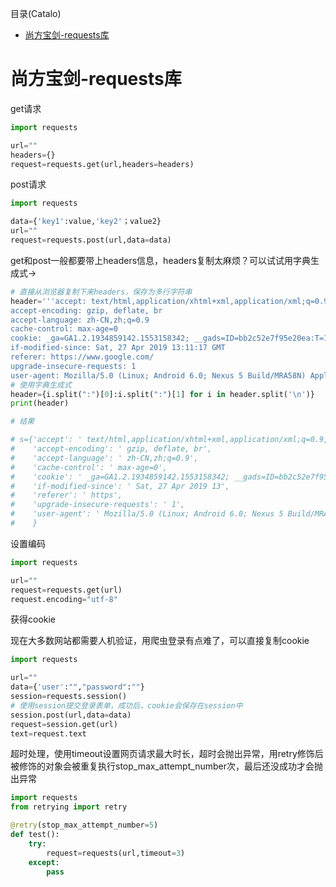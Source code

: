 <!--961032830987546d0e6d54829fc886f6-->

目录(Catalo)

* [尚方宝剑-requests库](#尚方宝剑-requests库)

<!--a46263f7a69f33f39fc26f907cdb773a-->
# 尚方宝剑-requests库

get请求

```python
import requests

url=""
headers={}
request=requests.get(url,headers=headers)

```

post请求

```python
import requests

data={'key1':value,'key2'；value2}
url=""
request=requests.post(url,data=data)

```

get和post一般都要带上headers信息，headers复制太麻烦？可以试试用字典生成式->

```python
# 直接从浏览器复制下来headers，保存为多行字符串
header='''accept: text/html,application/xhtml+xml,application/xml;q=0.9,image/webp,image/apng,*/*;q=0.8,application/signed-exchange;v=b3
accept-encoding: gzip, deflate, br
accept-language: zh-CN,zh;q=0.9
cache-control: max-age=0
cookie: _ga=GA1.2.1934859142.1553158342; __gads=ID=bb2c52e7f95e20ea:T=1553158342:S=ALNI_MbCqantLKdwLUa38oG6ZMcHeLfCjA; sc_is_visitor_unique=rx9614694.1553935711.DBD9700252C94FAFBCEA644716871ED5.1.1.1.1.1.1.1.1.1; UM_distinctid=169d2216183388-07ae2582475b69-7a1437-144000-169d2216184432; CNZZDATA1260206164=1990517475-1554008597-https%253A%252F%252Fwww.baidu.com%252F%7C1554008597; _gid=GA1.2.1584687891.1556348763; __utmz=226521935.1556352396.1.1.utmcsr=google|utmccn=(organic)|utmcmd=organic|utmctr=(not%20provided); __utma=226521935.1934859142.1553158342.1556352396.1556352395.1
if-modified-since: Sat, 27 Apr 2019 13:11:17 GMT
referer: https://www.google.com/
upgrade-insecure-requests: 1
user-agent: Mozilla/5.0 (Linux; Android 6.0; Nexus 5 Build/MRA58N) AppleWebKit/537.36 (KHTML, like Gecko) Chrome/73.0.3683.86 Mobile Safari/537.36'''
# 使用字典生成式
header={i.split(":")[0]:i.split(":")[1] for i in header.split('\n')}
print(header)

# 结果

# s={'accept': ' text/html,application/xhtml+xml,application/xml;q=0.9,image/webp,image/apng,*/*;q=0.8,application/signed-exchange;v=b3',
#    'accept-encoding': ' gzip, deflate, br',
#    'accept-language': ' zh-CN,zh;q=0.9',
#    'cache-control': ' max-age=0',
#    'cookie': ' _ga=GA1.2.1934859142.1553158342; __gads=ID=bb2c52e7f95e20ea',
#    'if-modified-since': ' Sat, 27 Apr 2019 13',
#    'referer': ' https',
#    'upgrade-insecure-requests': ' 1',
#    'user-agent': ' Mozilla/5.0 (Linux; Android 6.0; Nexus 5 Build/MRA58N) AppleWebKit/537.36 (KHTML, like Gecko) Chrome/73.0.3683.86 Mobile Safari/537.36'
#    }

```

设置编码

```python
import requests

url=""
request=requests.get(url)
request.encoding="utf-8"

```

获得cookie

现在大多数网站都需要人机验证，用爬虫登录有点难了，可以直接复制cookie

```python
import requests

url=""
data={'user':"","password":""}
session=requests.session()
# 使用session提交登录表单，成功后，cookie会保存在session中
session.post(url,data=data)
request=session.get(url)
text=request.text

```

超时处理，使用timeout设置网页请求最大时长，超时会抛出异常，用retry修饰后被修饰的对象会被重复执行stop_max_attempt_number次，最后还没成功才会抛出异常

```python
import requests
from retrying import retry

@retry(stop_max_attempt_number=5)
def test():
    try:
        request=requests(url,timeout=3)
    except:
        pass
```